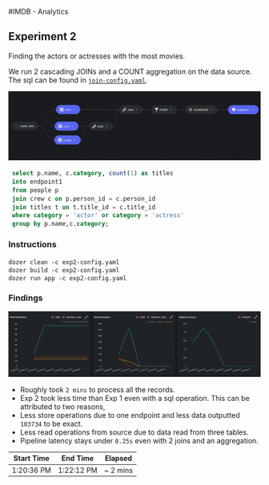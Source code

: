 #IMDB - Analytics

## Experiment 2

Finding the actors or actresses with the most movies.

We run 2 cascading JOINs and a COUNT aggregation on the data source. The sql can be found in [`join-config.yaml`](../join-config.yaml).

![Experiement 2](../images/experiment_2_diagram.png)

```sql
 select p.name, c.category, count(1) as titles
 into endpoint1
 from people p 
 join crew c on p.person_id = c.person_id  
 join titles t on t.title_id = c.title_id  
 where category = 'actor' or category = 'actress' 
 group by p.name,c.category;
```

### Instructions
```
dozer clean -c exp2-config.yaml
dozer build -c exp2-config.yaml
dozer run app -c exp2-config.yaml
```

### Findings

![Insights](../images/exp2_source.png)

 - Roughly took `2 mins` to process all the records. 
 - Exp 2 took less time than Exp 1 even with a sql operation. This can be attributed to two reasons,
  - Less store operations due to one endpoint and less data outputted `103734` to be exact.
  - Less read operations from source due to data read from three tables. 
 - Pipeline latency stays under `0.25s` even with 2 joins and an aggregation.
 
| Start Time | End Time   | Elapsed   |
| ---------- | ---------- | --------- |
| 1:20:36 PM | 1:22:12 PM | ~ 2 mins  |